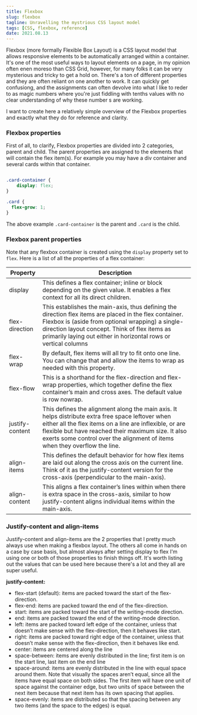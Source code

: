 ```yaml
---
title: Flexbox
slug: flexbox
tagline: Unravelling the mystrious CSS layout model
tags: [CSS, flexbox, reference]
date: 2021.08.13
---
```


Flexbox (more formally Flexible Box Layout) is a CSS layout model that allows responsive elements to be automatically arranged within a container. It's one of the most useful ways to layout elements on a page, in my opinion often enen moreso than CSS Grid, however, for many folks it can be very mysterious and tricky to get a hold on. There's a ton of different properties and they are often reliant on one another to work. It can quickly get confusiong, and the assignments can often devolve into what I like to reder to as magic numbers where you're just fiddling with tenths values with no clear understanding of why these number s are working. 

I want to create here a relatively simple overview of the Flexbox properties and exactly what they do for reference and clarity.

### Flexbox properties

First of all, to clarify, Flexbox properties are divided into 2 categories, parent and child. The parent properties are assigned to the elements that will contain the flex item(s). For example you may have a div container and several cards within that container.

```css

.card-container {
    display: flex;
}

.card {
  flex-grow: 1;  
}
```

The above example `.card-container` is the parent and `.card` is the child.

### Flexbox parent properties

Note that any flexbox container is created using the `display` property set to `flex`. Here is a list of all the properties of a flex container:

| Property | Description |
| -------- | ----------- |
| display  | This defines a flex container; inline or block depending on the given value. It enables a flex context for all its direct children. |
| flex-direction | This establishes the main-axis, thus defining the direction flex items are placed in the flex container. Flexbox is (aside from optional wrapping) a single-direction layout concept. Think of flex items as primarily laying out either in horizontal rows or vertical columns |
| flex-wrap | By default, flex items will all try to fit onto one line. You can change that and allow the items to wrap as needed with this property. |
| flex-flow | This is a shorthand for the flex-direction and flex-wrap properties, which together define the flex container’s main and cross axes. The default value is row nowrap. |
| justify-content | This defines the alignment along the main axis. It helps distribute extra free space leftover when either all the flex items on a line are inflexible, or are flexible but have reached their maximum size. It also exerts some control over the alignment of items when they overflow the line. |
| align-items | This defines the default behavior for how flex items are laid out along the cross axis on the current line. Think of it as the justify-content version for the cross-axis (perpendicular to the main-axis). |
| align-content | This aligns a flex container’s lines within when there is extra space in the cross-axis, similar to how justify-content aligns individual items within the main-axis. | 

### Justify-content and align-items

Justify-content and align-items are the 2 properties that I pretty much always use when making a flexbox layout. The others all come in hands on a case by case basis, but almost always after setting display to flex I'm using one or both of those properties to finish things off. It's worth listing out the values that can be used here because there's a lot and they all are super useful. 

**justify-content:**
+ flex-start (default): items are packed toward the start of the flex-direction.
+ flex-end: items are packed toward the end of the flex-direction.
+ start: items are packed toward the start of the writing-mode direction.
+ end: items are packed toward the end of the writing-mode direction.
+ left: items are packed toward left edge of the container, unless that doesn’t make sense with the flex-direction, then it behaves like start.
+ right: items are packed toward right edge of the container, unless that doesn’t make sense with the flex-direction, then it behaves like end.
+ center: items are centered along the line
+ space-between: items are evenly distributed in the line; first item is on the start line, last item on the end line
+ space-around: items are evenly distributed in the line with equal space around them. Note that visually the spaces aren’t equal, since all the items have equal space on both sides. The first item will have one unit of space against the container edge, but two units of space between the next item because that next item has its own spacing that applies.
+ space-evenly: items are distributed so that the spacing between any two items (and the space to the edges) is equal.